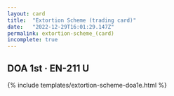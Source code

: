 ```yaml
---
layout: card
title:  "Extortion Scheme (trading card)"
date:   "2022-12-29T16:01:29.147Z"
permalink: extortion-scheme_(card)
incomplete: true
---
```


## DOA 1st &middot; EN-211 U

{% include templates/extortion-scheme-doa1e.html %}
